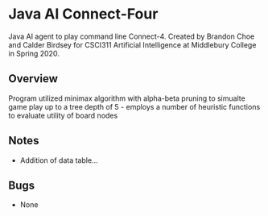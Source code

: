 # Java AI Connect-Four
Java AI agent to play command line Connect-4. Created by Brandon Choe and Calder 
Birdsey for CSCI311 Artificial Intelligence at Middlebury College in Spring 2020. 

## Overview 
Program utilized minimax algorithm with alpha-beta pruning to simualte game play up 
to a tree depth of 5 - employs a number of heuristic functions to evaluate utility 
of board nodes

## Notes 
- Addition of data table... 

## Bugs
- None 